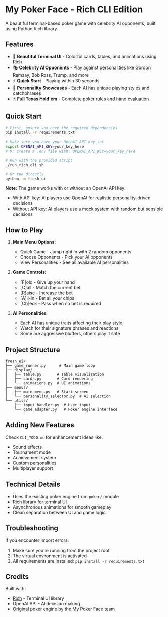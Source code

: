 # My Poker Face - Rich CLI Edition

A beautiful terminal-based poker game with celebrity AI opponents, built using Python Rich library.

## Features

- 🎨 **Beautiful Terminal UI** - Colorful cards, tables, and animations using Rich
- 🎭 **Celebrity AI Opponents** - Play against personalities like Gordon Ramsay, Bob Ross, Trump, and more
- ⚡ **Quick Start** - Playing within 30 seconds
- 🎯 **Personality Showcases** - Each AI has unique playing styles and catchphrases
- 🃏 **Full Texas Hold'em** - Complete poker rules and hand evaluation

## Quick Start

```bash
# First, ensure you have the required dependencies
pip install -r requirements.txt

# Make sure you have your OpenAI API key set
export OPENAI_API_KEY=your_key_here
# Or create a .env file with: OPENAI_API_KEY=your_key_here

# Run with the provided script
./run_rich_cli.sh

# Or run directly
python -m fresh_ui
```

**Note:** The game works with or without an OpenAI API key:
- With API key: AI players use OpenAI for realistic personality-driven decisions
- Without API key: AI players use a mock system with random but sensible decisions

## How to Play

1. **Main Menu Options:**
   - Quick Game - Jump right in with 2 random opponents
   - Choose Opponents - Pick your AI opponents
   - View Personalities - See all available AI personalities
   
2. **Game Controls:**
   - [F]old - Give up your hand
   - [C]all - Match the current bet
   - [R]aise - Increase the bet
   - [A]ll-in - Bet all your chips
   - [Ch]eck - Pass when no bet is required

3. **AI Personalities:**
   - Each AI has unique traits affecting their play style
   - Watch for their signature phrases and reactions
   - Some are aggressive bluffers, others play it safe

## Project Structure

```
fresh_ui/
├── game_runner.py      # Main game loop
├── display/           
│   ├── table.py       # Table visualization
│   ├── cards.py       # Card rendering
│   └── animations.py  # UI animations
├── menus/            
│   ├── main_menu.py   # Start screen
│   └── personality_selector.py  # AI selection
└── utils/            
    ├── input_handler.py  # User input
    └── game_adapter.py   # Poker engine interface
```

## Adding New Features

Check `CLI_TODO.md` for enhancement ideas like:
- Sound effects
- Tournament mode
- Achievement system
- Custom personalities
- Multiplayer support

## Technical Details

- Uses the existing poker engine from `poker/` module
- Rich library for terminal UI
- Asynchronous animations for smooth gameplay
- Clean separation between UI and game logic

## Troubleshooting

If you encounter import errors:
1. Make sure you're running from the project root
2. The virtual environment is activated
3. All requirements are installed: `pip install -r requirements.txt`

## Credits

Built with:
- [Rich](https://github.com/Textualize/rich) - Terminal UI library
- OpenAI API - AI decision making
- Original poker engine by the My Poker Face team